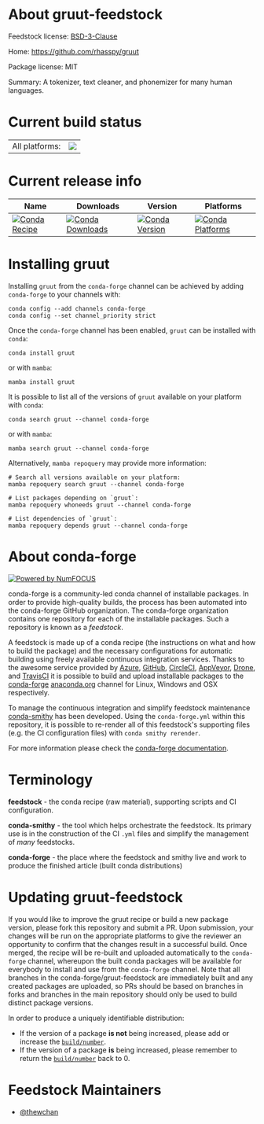 About gruut-feedstock
=====================

Feedstock license: [BSD-3-Clause](https://github.com/conda-forge/gruut-feedstock/blob/main/LICENSE.txt)

Home: https://github.com/rhasspy/gruut

Package license: MIT

Summary: A tokenizer, text cleaner, and phonemizer for many human languages.

Current build status
====================


<table><tr><td>All platforms:</td>
    <td>
      <a href="https://dev.azure.com/conda-forge/feedstock-builds/_build/latest?definitionId=14165&branchName=main">
        <img src="https://dev.azure.com/conda-forge/feedstock-builds/_apis/build/status/gruut-feedstock?branchName=main">
      </a>
    </td>
  </tr>
</table>

Current release info
====================

| Name | Downloads | Version | Platforms |
| --- | --- | --- | --- |
| [![Conda Recipe](https://img.shields.io/badge/recipe-gruut-green.svg)](https://anaconda.org/conda-forge/gruut) | [![Conda Downloads](https://img.shields.io/conda/dn/conda-forge/gruut.svg)](https://anaconda.org/conda-forge/gruut) | [![Conda Version](https://img.shields.io/conda/vn/conda-forge/gruut.svg)](https://anaconda.org/conda-forge/gruut) | [![Conda Platforms](https://img.shields.io/conda/pn/conda-forge/gruut.svg)](https://anaconda.org/conda-forge/gruut) |

Installing gruut
================

Installing `gruut` from the `conda-forge` channel can be achieved by adding `conda-forge` to your channels with:

```
conda config --add channels conda-forge
conda config --set channel_priority strict
```

Once the `conda-forge` channel has been enabled, `gruut` can be installed with `conda`:

```
conda install gruut
```

or with `mamba`:

```
mamba install gruut
```

It is possible to list all of the versions of `gruut` available on your platform with `conda`:

```
conda search gruut --channel conda-forge
```

or with `mamba`:

```
mamba search gruut --channel conda-forge
```

Alternatively, `mamba repoquery` may provide more information:

```
# Search all versions available on your platform:
mamba repoquery search gruut --channel conda-forge

# List packages depending on `gruut`:
mamba repoquery whoneeds gruut --channel conda-forge

# List dependencies of `gruut`:
mamba repoquery depends gruut --channel conda-forge
```


About conda-forge
=================

[![Powered by
NumFOCUS](https://img.shields.io/badge/powered%20by-NumFOCUS-orange.svg?style=flat&colorA=E1523D&colorB=007D8A)](https://numfocus.org)

conda-forge is a community-led conda channel of installable packages.
In order to provide high-quality builds, the process has been automated into the
conda-forge GitHub organization. The conda-forge organization contains one repository
for each of the installable packages. Such a repository is known as a *feedstock*.

A feedstock is made up of a conda recipe (the instructions on what and how to build
the package) and the necessary configurations for automatic building using freely
available continuous integration services. Thanks to the awesome service provided by
[Azure](https://azure.microsoft.com/en-us/services/devops/), [GitHub](https://github.com/),
[CircleCI](https://circleci.com/), [AppVeyor](https://www.appveyor.com/),
[Drone](https://cloud.drone.io/welcome), and [TravisCI](https://travis-ci.com/)
it is possible to build and upload installable packages to the
[conda-forge](https://anaconda.org/conda-forge) [anaconda.org](https://anaconda.org/)
channel for Linux, Windows and OSX respectively.

To manage the continuous integration and simplify feedstock maintenance
[conda-smithy](https://github.com/conda-forge/conda-smithy) has been developed.
Using the ``conda-forge.yml`` within this repository, it is possible to re-render all of
this feedstock's supporting files (e.g. the CI configuration files) with ``conda smithy rerender``.

For more information please check the [conda-forge documentation](https://conda-forge.org/docs/).

Terminology
===========

**feedstock** - the conda recipe (raw material), supporting scripts and CI configuration.

**conda-smithy** - the tool which helps orchestrate the feedstock.
                   Its primary use is in the construction of the CI ``.yml`` files
                   and simplify the management of *many* feedstocks.

**conda-forge** - the place where the feedstock and smithy live and work to
                  produce the finished article (built conda distributions)


Updating gruut-feedstock
========================

If you would like to improve the gruut recipe or build a new
package version, please fork this repository and submit a PR. Upon submission,
your changes will be run on the appropriate platforms to give the reviewer an
opportunity to confirm that the changes result in a successful build. Once
merged, the recipe will be re-built and uploaded automatically to the
`conda-forge` channel, whereupon the built conda packages will be available for
everybody to install and use from the `conda-forge` channel.
Note that all branches in the conda-forge/gruut-feedstock are
immediately built and any created packages are uploaded, so PRs should be based
on branches in forks and branches in the main repository should only be used to
build distinct package versions.

In order to produce a uniquely identifiable distribution:
 * If the version of a package **is not** being increased, please add or increase
   the [``build/number``](https://docs.conda.io/projects/conda-build/en/latest/resources/define-metadata.html#build-number-and-string).
 * If the version of a package **is** being increased, please remember to return
   the [``build/number``](https://docs.conda.io/projects/conda-build/en/latest/resources/define-metadata.html#build-number-and-string)
   back to 0.

Feedstock Maintainers
=====================

* [@thewchan](https://github.com/thewchan/)

